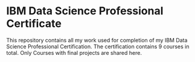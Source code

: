 # IBM Data Science Professional Certificate

This repository contains all my work used for completion of my IBM Data Science Professional Certification. The certification contains 9 courses in total. Only Courses with final projects are shared here.
